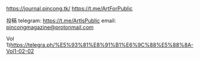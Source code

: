 https://journal.pincong.tk/
https://t.me/ArtForPublic

投稿
telegram:
https://t.me/ArtIsPublic
email:
pincongmagazine@protonmail.com

Vol
1)https://telegra.ph/%E5%93%81%E8%91%B1%E6%9C%88%E5%88%8A-Vol1-02-02
